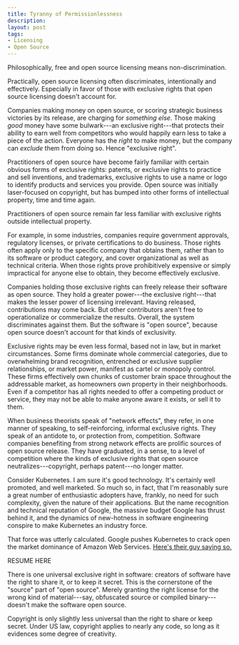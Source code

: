 ```yaml
---
title: Tyranny of Permissionlessness
description:
layout: post
tags:
- Licensing
- Open Source
---
```


Philosophically, free and open source licensing means non-discrimination.

Practically, open source licensing often discriminates, intentionally and effectively.  Especially in favor of those with exclusive rights that open source licensing doesn't account for.

Companies making money on open source, or scoring strategic business victories by its release, are charging for _something else_.  Those making _good_ money have some bulwark---an exclusive right---that protects their ability to earn well from competitors who would happily earn less to take a piece of the action.  Everyone has the _right_ to make money, but the company can _exclude_ them from doing so.  Hence "exclusive right".

Practitioners of open source have become fairly familiar with certain obvious forms of exclusive rights: patents, or exclusive rights to practice and sell inventions, and trademarks, exclusive rights to use a name or logo to identify products and services you provide.  Open source was initially laser-focused on copyright, but has bumped into other forms of intellectual property, time and time again.

Practitioners of open source remain far less familiar with exclusive rights outside intellectual property.

For example, in some industries, companies require government approvals, regulatory licenses, or private certifications to do business.  Those rights often apply only to the specific company that obtains them, rather than to its software or product category, and cover organizational as well as technical criteria.  When those rights prove prohibitively expensive or simply impractical for anyone else to obtain, they become effectively exclusive.

Companies holding those exclusive rights can freely release their software as open source.  They hold a greater power---the exclusive right---that makes the lesser power of licensing irrelevant.  Having released, contributions may come back.  But other contributors aren't free to operationalize or commercialize the results.  Overall, the system discriminates against them.  But the software is "open source", because open source doesn't account for that kinds of exclusivity.

Exclusive rights may be even less formal, based not in law, but in market circumstances.  Some firms dominate whole commercial categories, due to overwhelming brand recognition, entrenched or exclusive supplier relationships, or market power, manifest as cartel or monopoly control.  These firms effectively own chunks of customer brain space throughout the addressable market, as homeowners own property in their neighborhoods.  Even if a competitor has all rights needed to offer a competing product or service, they may not be able to make anyone aware it exists, or sell it to them.

When business theorists speak of "network effects", they refer, in one manner of speaking, to self-reinforcing, informal exclusive rights.  They speak of an antidote to, or protection from, competition.  Software companies benefiting from strong network effects are prolific sources of open source release.  They have graduated, in a sense, to a level of competition where the kinds of exclusive rights that open source neutralizes---copyright, perhaps patent---no longer matter.

Consider Kubernetes.  I am sure it's good technology.  It's certainly well promoted, and well marketed.  So much so, in fact, that I'm reasonably sure a great number of enthusiastic adopters have, frankly, no need for such complexity, given the nature of their applications.  But the name recognition and technical reputation of Google, the massive budget Google has thrust behind it, and the dynamics of new-hotness in software engineering conspire to make Kubernetes an industry force.

That force was utterly calculated.  Google pushes Kubernetes to crack open the market dominance of Amazon Web Services.  [Here's their guy saying so.](https://youtu.be/L7WKHLpm4wc?t=156)

RESUME HERE

There is one universal exclusive right in software: creators of software have the right to share it, or to keep it secret.  This is the cornerstone of the "source" part of "open source".  Merely granting the right license for the wrong kind of material---say, obfuscated source or compiled binary---doesn't make the software open source.

Copyright is only slightly less universal than the right to share or keep secret. Under US law, copyright applies to nearly any code, so long as it evidences some degree of creativity.
